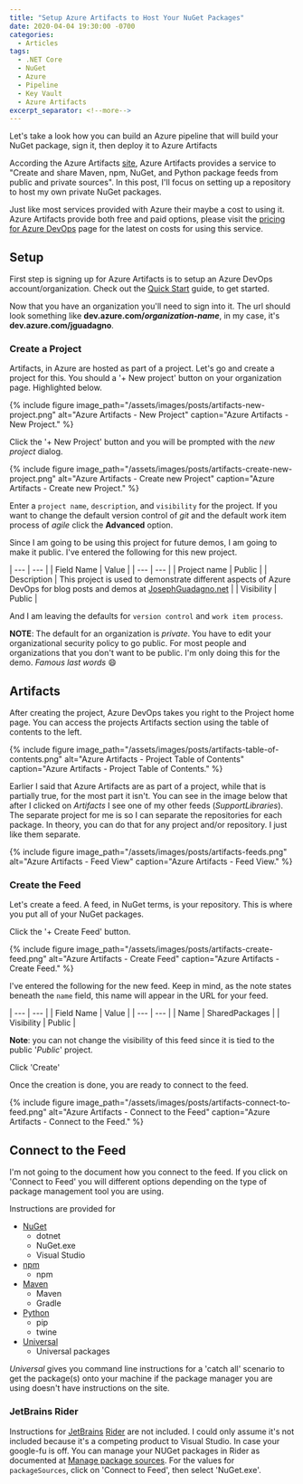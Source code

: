 ```yaml
---
title: "Setup Azure Artifacts to Host Your NuGet Packages"
date: 2020-04-04 19:30:00 -0700
categories:
  - Articles
tags:
  - .NET Core
  - NuGet
  - Azure
  - Pipeline
  - Key Vault
  - Azure Artifacts
excerpt_separator: <!--more-->
---
```

Let's take a look how you can build an Azure pipeline that will build your NuGet package, sign it, then deploy it to Azure Artifacts
<!--more-->

According the Azure Artifacts [site](https://azure.microsoft.com/en-us/services/devops/artifacts/), Azure Artifacts provides a service to "Create and share Maven, npm, NuGet, and Python package feeds from public and private sources". In this post, I'll focus on setting up a repository to host my own private NuGet packages.

Just like most services provided with Azure their maybe a cost to using it.  Azure Artifacts provide both free and paid options, please visit the [pricing for Azure DevOps](https://azure.microsoft.com/en-us/pricing/details/devops/azure-devops-services/) page for the latest on costs for using this service.

## Setup

First step is signing up for Azure Artifacts is to setup an Azure DevOps account/organization. Check out the [Quick Start](https://docs.microsoft.com/en-us/azure/devops/user-guide/sign-up-invite-teammates?view=azure-devops) guide, to get started.

Now that you have an organization you'll need to sign into it. The url should look something like **dev.azure.com/*organization-name***, in my case, it's **dev.azure.com/jguadagno**. 

### Create a Project

Artifacts, in Azure are hosted as part of a project.  Let's go and create a project for this.  You should a '+ New project' button on your organization page.  Highlighted below.

{% include figure image_path="/assets/images/posts/artifacts-new-project.png" alt="Azure Artifacts - New Project" caption="Azure Artifacts - New Project." %}

Click the '+ New Project' button and you will be prompted with the *new project* dialog.

{% include figure image_path="/assets/images/posts/artifacts-create-new-project.png" alt="Azure Artifacts - Create new Project" caption="Azure Artifacts - Create new Project." %}

Enter a `project name`, `description`, and `visibility` for the project.  If you want to change the default version control of *git* and the default work item process of *agile* click the **Advanced** option.

Since I am going to be using this project for future demos, I am going to make it public. I've entered the following for this new project.

| --- | --- |
| Field Name | Value |
| --- | --- |
| Project name | Public |
| Description | This project is used to demonstrate different aspects of Azure DevOps for blog posts and demos at [JosephGuadagno.net](/) |
| Visibility | Public |

And I am leaving the defaults for `version control` and `work item process`.

**NOTE**: The default for an organization is *private*.  You have to edit your organizational security policy to go public.  For most people and organizations that you don't want to be public.  I'm only doing this for the demo.  *Famous last words* :smile:

## Artifacts

After creating the project, Azure DevOps takes you right to the Project home page.  You can access the projects Artifacts section using the table of contents to the left.

{% include figure image_path="/assets/images/posts/artifacts-table-of-contents.png" alt="Azure Artifacts - Project Table of Contents" caption="Azure Artifacts - Project Table of Contents." %}

Earlier I said that Azure Artifacts are as part of a project, while that is partially true, for the most part it isn't.  You can see in the image below that after I clicked on *Artifacts* I see one of my other feeds (*SupportLibraries*).  The separate project for me is so I can separate the repositories for each package.  In theory, you can do that for any project and/or repository. I just like them separate.

{% include figure image_path="/assets/images/posts/artifacts-feeds.png" alt="Azure Artifacts - Feed View" caption="Azure Artifacts - Feed View." %}

### Create the Feed

Let's create a feed.  A feed, in NuGet terms, is your repository.  This is where you put all of your NuGet packages.

Click the '+ Create Feed' button.

{% include figure image_path="/assets/images/posts/artifacts-create-feed.png" alt="Azure Artifacts - Create Feed" caption="Azure Artifacts - Create Feed." %}

I've entered the following for the new feed.  Keep in mind, as the note states beneath the `name` field, this name will appear in the URL for your feed.

| --- | --- |
| Field Name | Value |
| --- | --- |
| Name | SharedPackages |
| Visibility | Public |

**Note**: you can not change the visibility of this feed since it is tied to the public '*Public*' project.

Click 'Create'

Once the creation is done, you are ready to connect to the feed.

{% include figure image_path="/assets/images/posts/artifacts-connect-to-feed.png" alt="Azure Artifacts - Connect to the Feed" caption="Azure Artifacts - Connect to the Feed." %}

## Connect to the Feed

I'm not going to the document how you connect to the feed.  If you click on 'Connect to Feed' you will different options depending on the type of package management tool you are using.

Instructions are provided for

* [NuGet](https://www.jetbrains.com/help/rider/Using_NuGet.html#sources)
  * dotnet
  * NuGet.exe
  * Visual Studio
* [npm](https://docs.microsoft.com/en-us/azure/devops/artifacts/get-started-npm?view=azure-devops&tabs=windows)
  * npm
* [Maven](https://docs.microsoft.com/en-us/azure/devops/artifacts/get-started-maven?view=azure-devops)
  * Maven
  * Gradle
* [Python](https://docs.microsoft.com/en-us/azure/devops/artifacts/quickstarts/python-packages?view=azure-devops)
  * pip
  * twine
* [Universal](https://docs.microsoft.com/en-us/azure/devops/artifacts/quickstarts/universal-packages?view=azure-devops)
  * Universal packages

*Universal* gives you command line instructions for a 'catch all' scenario to get the package(s) onto your machine if the package manager you are using doesn't have instructions on the site.

### JetBrains Rider

Instructions for [JetBrains](https://www.jetbrains.com/) [Rider](https://www.jetbrains.com/rider/) are not included. I could only assume it's not included because it's a competing product to Visual Studio.  In case your google-fu is off.  You can manage your NUGet packages in Rider as documented at [Manage package sources](https://www.jetbrains.com/help/rider/Using_NuGet.html#sources). For the values for `packageSources`, click on 'Connect to Feed', then select 'NuGet.exe'.
